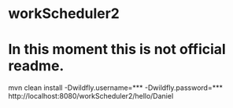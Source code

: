 # workScheduler2
# In this moment this is not official readme.

mvn clean install -Dwildfly.username=*** -Dwildfly.password=***
http://localhost:8080/workScheduler2/hello/Daniel
